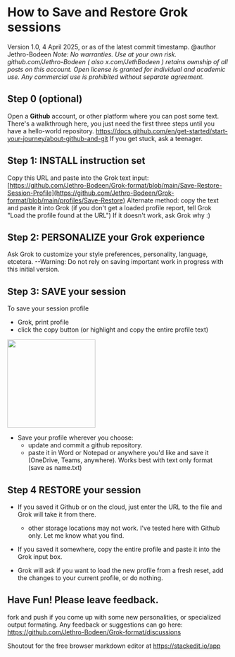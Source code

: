 # How to Save and Restore Grok sessions
Version 1.0, 4 April 2025, or as of the latest commit timestamp.
@author Jethro-Bodeen
*Note:  No warranties.  Use at your own risk.  github.com/Jethro-Bodeen ( also x.com/JethBodeen ) retains ownship of all posts on this account.  Open license is granted for individual and academic use.  Any commercial use is prohibited without separate agreement.*  

## Step 0 (optional)
Open  a **Github** account, or other platform where you can post some text.  There's a walkthrough here, you just need the first three steps until you have a hello-world repository. https://docs.github.com/en/get-started/start-your-journey/about-github-and-git If you get stuck, ask a teenager.
## Step 1: INSTALL instruction set
Copy this URL and paste into the Grok text input:  [https://github.com/Jethro-Bodeen/Grok-format/blob/main/Save-Restore-Session-Profile](https://github.com/Jethro-Bodeen/Grok-format/blob/main/profiles/Save-Restore)
Alternate method:  copy the text and paste it into Grok
(if you don't get a loaded profile report, tell Grok  "Load the profile found at the URL")  If it doesn't work, ask Grok why :)
## Step 2: PERSONALIZE your Grok experience
Ask Grok to customize your style preferences, personality, language, etcetera.  --Warning:  Do not rely on saving important work in progress with this initial version.
## Step 3: SAVE your session
To save your session profile
- Grok, print profile
- click the copy button  (or highlight and copy the entire profile text)
  
<img src="(https://github.com/Jethro-Bodeen/Grok-format/blob/main/images/Copy%20Button.jpg)" width=200>


- Save your profile wherever you choose:   
	- update and commit a github repository.
	- paste it in Word or Notepad or anywhere you'd like and save it  (OneDrive, Teams, anywhere).  Works best with text only format  (save as name.txt)
## Step 4 RESTORE your session
- If you saved it Github or on the cloud, just enter the URL to the file and Grok will take it from there.
	- other storage locations may not work.  I've tested here with Github only.  Let me know what you find.
- If you saved it somewhere, copy the entire profile and paste it into the Grok input box.

- Grok will ask if you want to load the new profile from a fresh reset, add the changes to your current profile, or do nothing.


## Have Fun!  Please leave feedback.  
fork and push if you come up with some new personalities, or specialized output formating.
Any feedback or suggestions can go here:  https://github.com/Jethro-Bodeen/Grok-format/discussions


Shoutout for the free browser markdown editor at https://stackedit.io/app

